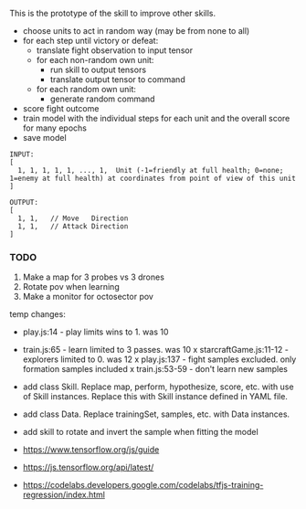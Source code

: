 This is the prototype of the skill to improve other skills.

- choose units to act in random way (may be from none to all)
- for each step until victory or defeat:
    - translate fight observation to input tensor
    - for each non-random own unit:
        - run skill to output tensors 
        - translate output tensor to command
    - for each random own unit:
        - generate random command
- score fight outcome
- train model with the individual steps for each unit and the overall score for many epochs
- save model

```
INPUT:
[
  1, 1, 1, 1, 1, ..., 1,  Unit (-1=friendly at full health; 0=none; 1=enemy at full health) at coordinates from point of view of this unit
]
```

```
OUTPUT:
[
  1, 1,   // Move   Direction
  1, 1,   // Attack Direction
]
```

### TODO

1. Make a map for 3 probes vs 3 drones
2. Rotate pov when learning
3. Make a monitor for octosector pov

temp changes:
* play.js:14 - play limits wins to 1. was 10
* train.js:65 - learn limited to 3 passes. was 10
x starcraftGame.js:11-12 - explorers limited to 0. was 12
x play.js:137 - fight samples excluded. only formation samples included
x train.js:53-59 - don't learn new samples

* add class Skill. Replace map, perform, hypothesize, score, etc. with use of Skill instances. Replace this with Skill instance defined in YAML file.
* add class Data. Replace trainingSet, samples, etc. with Data instances.
* add skill to rotate and invert the sample when fitting the model

* https://www.tensorflow.org/js/guide
* https://js.tensorflow.org/api/latest/
* https://codelabs.developers.google.com/codelabs/tfjs-training-regression/index.html